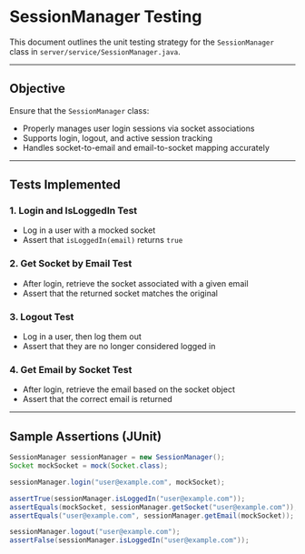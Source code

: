 # SessionManager Testing

This document outlines the unit testing strategy for the `SessionManager` class in `server/service/SessionManager.java`.

---

## Objective

Ensure that the `SessionManager` class:
- Properly manages user login sessions via socket associations
- Supports login, logout, and active session tracking
- Handles socket-to-email and email-to-socket mapping accurately

---

## Tests Implemented

### 1. Login and IsLoggedIn Test
- Log in a user with a mocked socket
- Assert that `isLoggedIn(email)` returns `true`

### 2. Get Socket by Email Test
- After login, retrieve the socket associated with a given email
- Assert that the returned socket matches the original

### 3. Logout Test
- Log in a user, then log them out
- Assert that they are no longer considered logged in

### 4. Get Email by Socket Test
- After login, retrieve the email based on the socket object
- Assert that the correct email is returned

---

## Sample Assertions (JUnit)

```java
SessionManager sessionManager = new SessionManager();
Socket mockSocket = mock(Socket.class);

sessionManager.login("user@example.com", mockSocket);

assertTrue(sessionManager.isLoggedIn("user@example.com"));
assertEquals(mockSocket, sessionManager.getSocket("user@example.com"));
assertEquals("user@example.com", sessionManager.getEmail(mockSocket));

sessionManager.logout("user@example.com");
assertFalse(sessionManager.isLoggedIn("user@example.com"));
